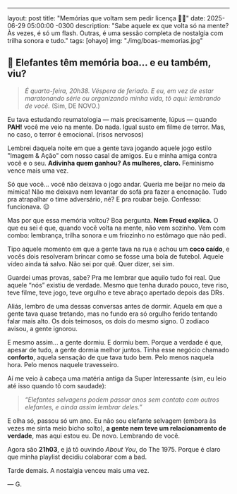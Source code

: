 ---
layout: post
title: "Memórias que voltam sem pedir licença 🐘🖤"
date: 2025-06-29 05:00:00 -0300
description: "Sabe aquele ex que volta só na mente? Às vezes, é só um flash. Outras, é uma sessão completa de nostalgia com trilha sonora e tudo."
tags: [ohayo]
img: "./img/boas-memorias.jpg"

## 💭 Elefantes têm memória boa... e eu também, viu?

> *É quarta-feira, 20h38. Véspera de feriado. E eu, em vez de estar maratonando série ou organizando minha vida, tô aqui: lembrando de você.*
> (Sim, DE NOVO.)

Eu tava estudando reumatologia — mais precisamente, lúpus — quando **PAH!** você me veio na mente. Do nada. Igual susto em filme de terror. Mas, no caso, o terror é emocional. (risos nervosos)

Lembrei daquela noite em que a gente tava jogando aquele jogo estilo "Imagem & Ação" com nosso casal de amigos. Eu e minha amiga contra você e o seu. **Adivinha quem ganhou? As mulheres, claro.** Feminismo vence mais uma vez.

Só que você... você não deixava o jogo andar. Queria me beijar no meio da mímica! Não me deixava nem levantar do sofá pra fazer a encenação. Tudo pra atrapalhar o time adversário, né? E pra roubar beijo. Confesso: funcionava. 😌

Mas por que essa memória voltou? Boa pergunta. **Nem Freud explica.** O que eu sei é que, quando você volta na mente, não vem sozinho. Vem com combo: lembrança, trilha sonora e um friozinho no estômago que não pedi.

Tipo aquele momento em que a gente tava na rua e achou um **coco caído**, e vocês dois resolveram brincar como se fosse uma bola de futebol. Aquele vídeo ainda tá salvo. Não sei por quê. Quer dizer, sei sim.

Guardei umas provas, sabe? Pra me lembrar que aquilo tudo foi real. Que aquele “nós” existiu de verdade. Mesmo que tenha durado pouco, teve riso, teve filme, teve jogo, teve orgulho e teve abraço apertado depois das DRs.

Aliás, lembro de uma dessas conversas antes de dormir. Aquela em que a gente tava quase tretando, mas no fundo era só orgulho ferido tentando falar mais alto. Os dois teimosos, os dois do mesmo signo. O zodíaco avisou, a gente ignorou.

E mesmo assim... a gente dormiu. E dormiu bem. Porque a verdade é que, apesar de tudo, a gente dormia melhor juntos. Tinha esse negócio chamado **conforto**, aquela sensação de que tava tudo bem. Pelo menos naquela hora. Pelo menos naquele travesseiro.

Aí me veio à cabeça uma matéria antiga da Super Interessante (sim, eu leio até isso quando tô com saudade):

> *“Elefantes selvagens podem passar anos sem contato com outros elefantes, e ainda assim lembrar deles.”*

E olha só, passou só um ano. Eu não sou elefante selvagem (embora às vezes me sinta meio bicho solto), **a gente nem teve um relacionamento de verdade**, mas aqui estou eu. De novo. Lembrando de você.

Agora são **21h03**, e já tô ouvindo *About You*, do The 1975. Porque é claro que minha playlist decidiu colaborar com a bad.

Tarde demais.
A nostalgia venceu mais uma vez.

— G.
